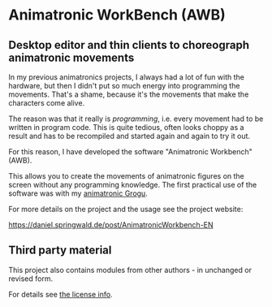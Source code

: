 # Animatronic WorkBench (AWB)

## Desktop editor and thin clients to choreograph animatronic movements

In my previous animatronics projects, I always had a lot of fun with the hardware, but then I didn't put so much energy into programming the movements. 
That's a shame, because it's the movements that make the characters come alive.

The reason was that it really is *programming*, i.e. every movement had to be written in program code. 
This is quite tedious, often looks choppy as a result and has to be recompiled and started again and again to try it out.

For this reason, I have developed the software "Animatronic Workbench" (AWB).

This allows you to create the movements of animatronic figures on the screen without any programming knowledge. 
The first practical use of the software was with my [animatronic Grogu](https://daniel.springwald.de/post/Animatronic-Grogu-).

For more details on the project and the usage see the project website:

https://daniel.springwald.de/post/AnimatronicWorkbench-EN

## Third party material

This project also contains modules from other authors - in unchanged or revised form.

For details see [the license info](LICENSE.md).
